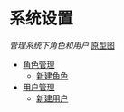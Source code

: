 # 系统设置 

*管理系统下角色和用户* [原型图](https://www.figma.com/file/eANefR82JBl5YxxYgVqyQu/mxzn?node-id=2%3A6)

- [角色管理](#角色管理)
    - [新建角色](#新建规则)
- [用户管理](#用户管理)
    - [新建用户](#新建用户)